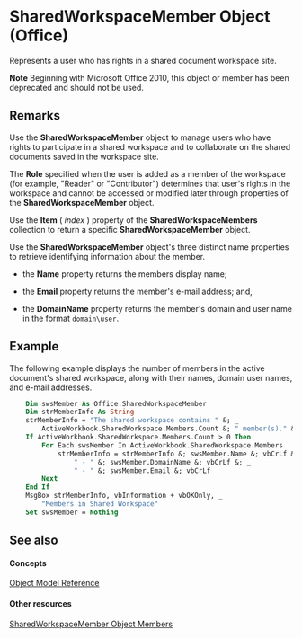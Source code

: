 
# SharedWorkspaceMember Object (Office)

Represents a user who has rights in a shared document workspace site.


 **Note**  Beginning with Microsoft Office 2010, this object or member has been deprecated and should not be used.


## Remarks

Use the  **SharedWorkspaceMember** object to manage users who have rights to participate in a shared workspace and to collaborate on the shared documents saved in the workspace site.

 The **Role** specified when the user is added as a member of the workspace (for example, "Reader" or "Contributor") determines that user's rights in the workspace and cannot be accessed or modified later through properties of the **SharedWorkspaceMember** object.

Use the  **Item** ( _index_ ) property of the **SharedWorkspaceMembers** collection to return a specific **SharedWorkspaceMember** object.

Use the  **SharedWorkspaceMember** object's three distinct name properties to retrieve identifying information about the member.


- the  **Name** property returns the members display name;
    
- the  **Email** property returns the member's e-mail address; and,
    
- the  **DomainName** property returns the member's domain and user name in the format `domain\user`.
    



## Example

The following example displays the number of members in the active document's shared workspace, along with their names, domain user names, and e-mail addresses.


```vb
    Dim swsMember As Office.SharedWorkspaceMember 
    Dim strMemberInfo As String 
    strMemberInfo = "The shared workspace contains " &; _ 
        ActiveWorkbook.SharedWorkspace.Members.Count &; " member(s)." &; vbCrLf 
    If ActiveWorkbook.SharedWorkspace.Members.Count > 0 Then 
        For Each swsMember In ActiveWorkbook.SharedWorkspace.Members 
            strMemberInfo = strMemberInfo &; swsMember.Name &; vbCrLf &; _ 
                " - " &; swsMember.DomainName &; vbCrLf &; _ 
                " - " &; swsMember.Email &; vbCrLf 
        Next 
    End If 
    MsgBox strMemberInfo, vbInformation + vbOKOnly, _ 
        "Members in Shared Workspace" 
    Set swsMember = Nothing 

```


## See also


#### Concepts


[Object Model Reference](499c789a-aba2-0fad-649a-0ea964cd3b5e.md)
#### Other resources


[SharedWorkspaceMember Object Members](d2519ac4-a9a3-0480-c7c3-dbd98c514692.md)